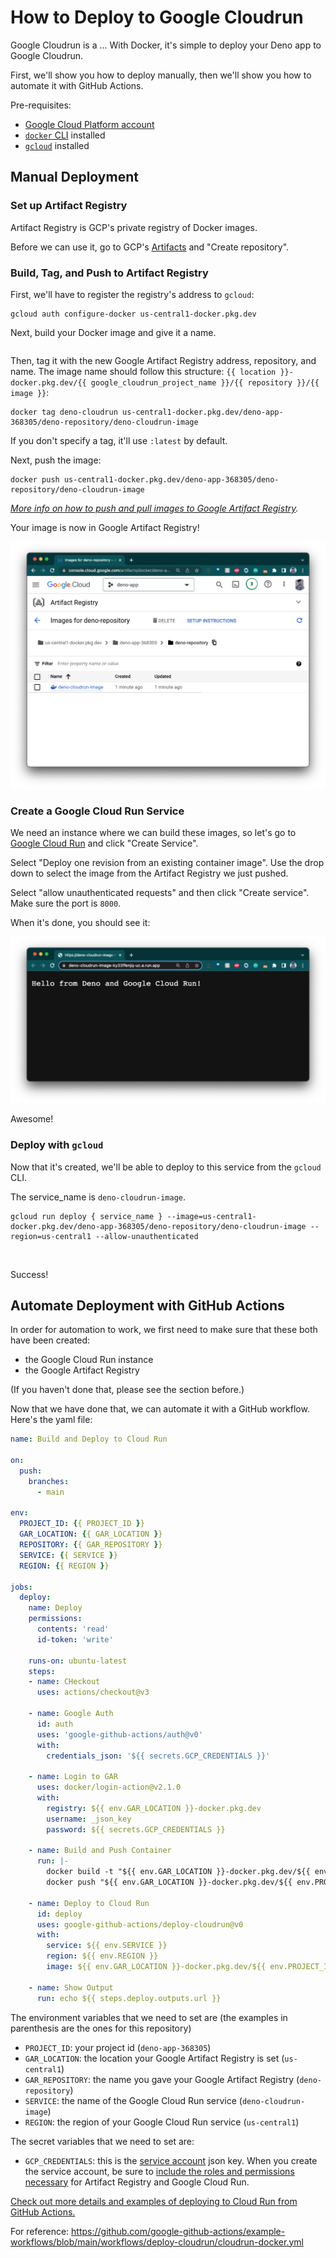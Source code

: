 # How to Deploy to Google Cloudrun

Google Cloudrun is a ... With Docker, it's simple to deploy your Deno app to
Google Cloudrun.

First, we'll show you how to deploy manually, then we'll show you how to
automate it with GitHub Actions.

Pre-requisites:

- [Google Cloud Platform account](https://cloud.google.com/gcp)
- [`docker` CLI](https://docs.docker.com/engine/reference/commandline/cli/)
  installed
- [`gcloud`](https://cloud.google.com/sdk/gcloud) installed

## Manual Deployment

### Set up Artifact Registry

Artifact Registry is GCP's private registry of Docker images.

Before we can use it, go to GCP's
[Artifacts](https://console.cloud.google.com/artifacts) and "Create repository".

### Build, Tag, and Push to Artifact Registry

First, we'll have to register the registry's address to `gcloud`:

```
gcloud auth configure-docker us-central1-docker.pkg.dev
```

Next, build your Docker image and give it a name.

```
```

Then, tag it with the new Google Artifact Registry address, repository, and
name. The image name should follow this structure:
`{{ location }}-docker.pkg.dev/{{ google_cloudrun_project_name }}/{{ repository }}/{{ image }}`:

```
docker tag deno-cloudrun us-central1-docker.pkg.dev/deno-app-368305/deno-repository/deno-cloudrun-image
```

If you don't specify a tag, it'll use `:latest` by default.

Next, push the image:

```
docker push us-central1-docker.pkg.dev/deno-app-368305/deno-repository/deno-cloudrun-image
```

_[More info on how to push and pull images to Google Artifact Registry](https://cloud.google.com/artifact-registry/docs/docker/pushing-and-pulling)._

Your image is now in Google Artifact Registry!

![Image in Google Artifact Registry](/static/image-in-google-artifact-registry.png)

### Create a Google Cloud Run Service

We need an instance where we can build these images, so let's go to
[Google Cloud Run](https://console.cloud.google.com/run) and click "Create
Service".

Select "Deploy one revision from an existing container image". Use the drop down
to select the image from the Artifact Registry we just pushed.

Select "allow unauthenticated requests" and then click "Create service". Make
sure the port is `8000`.

When it's done, you should see it:

![Hello from Google Cloud Run](/static/hello-from-google-cloud-run.png)

Awesome!

### Deploy with `gcloud`

Now that it's created, we'll be able to deploy to this service from the `gcloud`
CLI.

The service_name is `deno-cloudrun-image`.

```
gcloud run deploy { service_name } --image=us-central1-docker.pkg.dev/deno-app-368305/deno-repository/deno-cloudrun-image --region=us-central1 --allow-unauthenticated
```

![]()

Success!

## Automate Deployment with GitHub Actions

In order for automation to work, we first need to make sure that these both have
been created:

- the Google Cloud Run instance
- the Google Artifact Registry

(If you haven't done that, please see the section before.)

Now that we have done that, we can automate it with a GitHub workflow. Here's
the yaml file:

```yml
name: Build and Deploy to Cloud Run

on:
  push:
    branches:
      - main

env:
  PROJECT_ID: {{ PROJECT_ID }}
  GAR_LOCATION: {{ GAR_LOCATION }}
  REPOSITORY: {{ GAR_REPOSITORY }}
  SERVICE: {{ SERVICE }}
  REGION: {{ REGION }}

jobs:
  deploy:
    name: Deploy
    permissions:
      contents: 'read'
      id-token: 'write'

    runs-on: ubuntu-latest
    steps:
    - name: CHeckout
      uses: actions/checkout@v3

    - name: Google Auth
      id: auth
      uses: 'google-github-actions/auth@v0'
      with:
        credentials_json: '${{ secrets.GCP_CREDENTIALS }}'

    - name: Login to GAR
      uses: docker/login-action@v2.1.0
      with:
        registry: ${{ env.GAR_LOCATION }}-docker.pkg.dev
        username: _json_key
        password: ${{ secrets.GCP_CREDENTIALS }}

    - name: Build and Push Container
      run: |-
        docker build -t "${{ env.GAR_LOCATION }}-docker.pkg.dev/${{ env.PROJECT_ID }}/${{ env.REPOSITORY }}/${{ env.SERVICE }}:${{ github.sha }}" ./
        docker push "${{ env.GAR_LOCATION }}-docker.pkg.dev/${{ env.PROJECT_ID }}/${{ env.REPOSITORY }}/${{ env.SERVICE }}:${{ github.sha }}"

    - name: Deploy to Cloud Run
      id: deploy
      uses: google-github-actions/deploy-cloudrun@v0
      with:
        service: ${{ env.SERVICE }}
        region: ${{ env.REGION }}
        image: ${{ env.GAR_LOCATION }}-docker.pkg.dev/${{ env.PROJECT_ID }}/${{ env.REPOSITORY }}/${{ env.SERVICE }}:${{ github.sha }}

    - name: Show Output
      run: echo ${{ steps.deploy.outputs.url }}
```

The environment variables that we need to set are (the examples in parenthesis
are the ones for this repository)

- `PROJECT_ID`: your project id (`deno-app-368305`)
- `GAR_LOCATION`: the location your Google Artifact Registry is set
  (`us-central1`)
- `GAR_REPOSITORY`: the name you gave your Google Artifact Registry
  (`deno-repository`)
- `SERVICE`: the name of the Google Cloud Run service (`deno-cloudrun-image`)
- `REGION`: the region of your Google Cloud Run service (`us-central1`)

The secret variables that we need to set are:

- `GCP_CREDENTIALS`: this is the
  [service account](https://cloud.google.com/iam/docs/service-accounts) json
  key. When you create the service account, be sure to
  [include the roles and permissions necessary](https://cloud.google.com/iam/docs/granting-changing-revoking-access#granting_access_to_a_user_for_a_service_account)
  for Artifact Registry and Google Cloud Run.

[Check out more details and examples of deploying to Cloud Run from GitHub Actions.](https://github.com/google-github-actions/deploy-cloudrun)

For reference:
https://github.com/google-github-actions/example-workflows/blob/main/workflows/deploy-cloudrun/cloudrun-docker.yml
